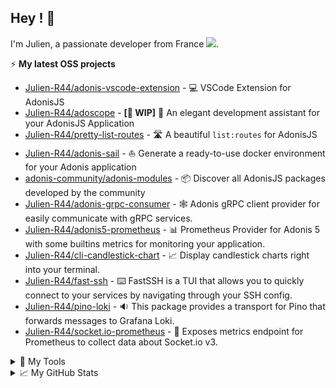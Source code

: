## Hey ! 🤙
<div align="">
  <p>
    I'm Julien, a passionate developer from France <img src="https://img.icons8.com/color/15/000000/france.png"/>. 
  </p>
</div>
 
⚡ **My latest OSS projects**
- [Julien-R44/adonis-vscode-extension](https://github.com/Julien-R44/adonis-vscode-extension/tree/main/src) - 💻 VSCode Extension for AdonisJS
- [Julien-R44/adoscope](https://github.com/Julien-R44/adoscope) - **[🚧 WIP]** 🔭 An elegant development assistant for your AdonisJS Application
- [Julien-R44/pretty-list-routes](https://github.com/Julien-R44/pretty-list-routes) - 🛣️ A beautiful `list:routes` for AdonisJS
- [Julien-R44/adonis-sail](https://github.com/Julien-R44/adonis-sail) - ⛵ Generate a ready-to-use docker environment for your Adonis application
- [adonis-community/adonis-modules](https://github.com/adonisjs-community/adonis-modules) - 📦 Discover all AdonisJS packages developed by the community
- [Julien-R44/adonis-grpc-consumer](https://github.com/Julien-R44/adonis-grpc-consumer) - 🕸️ Adonis gRPC client provider for easily communicate with gRPC services.
- [Julien-R44/adonis5-prometheus](https://github.com/Julien-R44/adonis5-prometheus) - 📊 Prometheus Provider for Adonis 5 with some builtins metrics for monitoring your application.
- [Julien-R44/cli-candlestick-chart](https://github.com/Julien-R44/cli-candlestick-chart) - 📈 Display candlestick charts right into your terminal.
- [Julien-R44/fast-ssh](https://github.com/Julien-R44/fast-ssh) - ⌨️ FastSSH is a TUI that allows you to quickly connect to your services by navigating through your SSH config.
- [Julien-R44/pino-loki](https://github.com/Julien-R44/pino-loki) - 🔉 This package provides a transport for Pino that forwards messages to Grafana Loki.
- [Julien-R44/socket.io-prometheus](https://github.com/Julien-R44/socket.io-prometheus-v3) - 📡 Exposes metrics endpoint for Prometheus to collect data about Socket.io v3.

<details>
  <summary>🔧 My Tools</summary>   

  <br/>
  <table border="0">
   <tr>
      <td><h4>Front end developpement 🚀</h4></td>
      <td><h4>Back end developpement 💾</h4></td>
   </tr>
   <tr>
      <td>
        <img src ="https://img.shields.io/static/v1?label=&message=Typescript&style=flat-square&logo=typescript&color=1D1F21&" />
        <img src ="https://img.shields.io/static/v1?label=&message=Javascript&style=flat-square&logo=javascript&color=1D1F21&" />
        <img src ="https://img.shields.io/static/v1?label=&message=Vue.JS&style=flat-square&logo=Vue.js&color=1D1F21&" />
        <img src ="https://img.shields.io/static/v1?label=&message=Nuxt.js&style=flat-square&logo=Nuxt.js&color=1D1F21&" />
        <img src ="https://img.shields.io/static/v1?label=&message=React&style=flat-square&logo=React&color=1D1F21&" />
        <img src ="https://img.shields.io/static/v1?label=&message=NextJS&style=flat-square&logo=Next.js&color=1D1F21&" />
        <img src ="https://img.shields.io/static/v1?label=&message=GraphQL&style=flat-square&logo=GraphQL&color=1D1F21&" />
        <img src ="https://img.shields.io/static/v1?label=&message=Apollo&style=flat-square&logo=apollographql&color=1D1F21&" />
        <img src ="https://img.shields.io/static/v1?label=&message=Tailwind&style=flat-square&logo=TailwindCSS&color=1D1F21&" />
        <img src ="https://img.shields.io/static/v1?label=&message=WindiCSS&style=flat-square&logo=WindiCSS&color=1D1F21&" />
        <img src ="https://img.shields.io/static/v1?label=&message=PostCSS&style=flat-square&logo=PostCSS&color=1D1F21&" />
        <img src ="https://img.shields.io/static/v1?label=&message=Sass&style=flat-square&logo=Sass&color=1D1F21&" />
        <img src ="https://img.shields.io/static/v1?label=&message=Bootstrap&style=flat-square&logo=Bootstrap&color=1D1F21&" />
        <img src ="https://img.shields.io/static/v1?label=&message=Html5&style=flat-square&logo=Html5&color=1D1F21&" />
        <img src ="https://img.shields.io/static/v1?label=&message=CSS3&style=flat-square&logo=CSS3&color=1D1F21&" />
        <img src ="https://img.shields.io/static/v1?label=&message=WebGL&style=flat-square&logo=WebGL&color=1D1F21&" />
        <img src ="https://img.shields.io/static/v1?label=&message=Three.js&style=flat-square&logo=Three.js&color=1D1F21&" />
        <img src ="https://img.shields.io/static/v1?label=&message=Electron&style=flat-square&logo=Electron&color=1D1F21&" />
     </td>
      <td>
          <img src="https://img.shields.io/static/v1?label=&message=PHP&style=flat-square&logo=PHP&color=1D1F21&" />
          <img src="https://img.shields.io/static/v1?label=&message=Laravel&style=flat-square&logo=Laravel&color=1D1F21&" />
          <img src="https://img.shields.io/static/v1?label=&message=Node.JS&style=flat-square&logo=Node.JS&color=1D1F21&" />
          <img src="https://img.shields.io/static/v1?label=&message=AdonisJS&style=flat-square&logo=AdonisJS&color=1D1F21&" />
          <img src="https://img.shields.io/static/v1?label=&message=Fastify&style=flat-square&logo=Fastify&color=1D1F21&" />
          <img src="https://img.shields.io/static/v1?label=&message=PostgreSQL&style=flat-square&logo=PostgreSQL&color=1D1F21&" />
          <img src="https://img.shields.io/static/v1?label=&message=MySQL&style=flat-square&logo=MySQL&color=1D1F21&" />
          <img src="https://img.shields.io/static/v1?label=&message=Hasura&style=flat-square&logo=hasura&color=1D1F21&" />
          <img src="https://img.shields.io/static/v1?label=&message=GraphQL&style=flat-square&logo=GraphQL&color=1D1F21&" />
          <img src="https://img.shields.io/static/v1?label=&message=Timescale&style=flat-square&logo=Timescale&color=1D1F21&" />
          <img src="https://img.shields.io/static/v1?label=&message=InfluxDB&style=flat-square&logo=InfluxDB&color=1D1F21&" />
          <img src="https://img.shields.io/static/v1?label=&message=Redis&style=flat-square&logo=Redis&color=1D1F21&" />
          <img src="https://img.shields.io/static/v1?label=&message=Docker&style=flat-square&logo=Docker&color=1D1F21&" />
     </td>
   </tr>
  </table>
  
  <br/>
  <table border="0">
   <tr>
      <td><h4>Mobile developpement 📱</h4></td>
      <td><h4>Hosting 💻</h4></td>
   </tr>
   <tr>
      <td>
        <img src="https://img.shields.io/static/v1?label=&message=Nativescript&style=flat-square&logo=Nativescript&color=1D1F21&" />
        <img src="https://img.shields.io/static/v1?label=&message=Cordova&style=flat-square&logo=ApacheCordova&color=1D1F21&" />
        <img src="https://img.shields.io/static/v1?label=&message=React&style=flat-square&logo=React&color=1D1F21&" />
        <img src="https://img.shields.io/static/v1?label=&message=Quasar&style=flat-square&logo=Quasar&color=1D1F21&" />
        <img src="https://img.shields.io/static/v1?label=&message=Firebase&style=flat-square&logo=Firebase&color=1D1F21&" />
     </td>
      <td>
        <img src="https://img.shields.io/static/v1?label=&message=OVH&style=flat-square&logo=OVH&color=1D1F21&" />
        <img src="https://img.shields.io/static/v1?label=&message=Netlify&style=flat-square&logo=Netlify&color=1D1F21&" />
        <img src="https://img.shields.io/static/v1?label=&message=AWS&style=flat-square&logo=AmazonAWS&color=1D1F21&" />
        <img src="https://img.shields.io/static/v1?label=&message=Vercel&style=flat-square&logo=Vercel&color=1D1F21&" />
     </td>
   </tr>
  </table>

  <br/>
  <table border="0">
   <tr>
      <td><h4>Tools 🛠️</h4></td>
      <td><h4>Others 🤓</h4></td>
   </tr>
   <tr>
      <td>
        <img src="https://img.shields.io/static/v1?label=&message=Linux&style=flat-square&logo=Linux&color=1D1F21&" />
        <img src="https://img.shields.io/static/v1?label=&message=Windows&style=flat-square&logo=Windows&color=1D1F21&" />
        <img src="https://img.shields.io/static/v1?label=&message=VSCode&style=flat-square&logo=VisualStudioCode&color=1D1F21&" />
        <img src="https://img.shields.io/static/v1?label=&message=Notion&style=flat-square&logo=Notion&color=1D1F21&" />
        <img src="https://img.shields.io/static/v1?label=&message=GitHub&style=flat-square&logo=GitHub&color=1D1F21&" />
        <img src="https://img.shields.io/static/v1?label=&message=Gitlab&style=flat-square&logo=Gitlab&color=1D1F21&" />
        <img src="https://img.shields.io/static/v1?label=&message=Git&style=flat-square&logo=Git&color=1D1F21&" />
        <img src="https://img.shields.io/static/v1?label=&message=Postman&style=flat-square&logo=Postman&color=1D1F21&" />
        <img src="https://img.shields.io/static/v1?label=&message=Swagger&style=flat-square&logo=Swagger&color=1D1F21&" />
        <img src="https://img.shields.io/static/v1?label=&message=Clockify&style=flat-square&logo=Clockify&color=1D1F21&" />
        <img src="https://img.shields.io/static/v1?label=&message=Sentry&style=flat-square&logo=Sentry&color=1D1F21&" />
        <img src="https://img.shields.io/static/v1?label=&message=Clickup&style=flat-square&logo=Clickup&color=1D1F21&" />
        <img src="https://img.shields.io/static/v1?label=&message=Figma&style=flat-square&logo=Figma&color=1D1F21&" />
        <img src="https://img.shields.io/static/v1?label=&message=Draw.io&style=flat-square&logo=Diagrams.net&color=1D1F21&" />
        <img src="https://img.shields.io/static/v1?label=&message=Photoshop&style=flat-square&logo=adobePhotoshop&color=1D1F21&" />
        <img src="https://img.shields.io/static/v1?label=&message=Photoshop&style=flat-square&logo=adobePhotoshop&color=1D1F21&" />
        <img src="https://img.shields.io/static/v1?label=&message=Starship&style=flat-square&logo=starship&color=1D1F21&" />
        <img src="https://img.shields.io/static/v1?label=&message=pnpm&style=flat-square&logo=pnpm&color=1D1F21&" />
     </td>
      <td>
        <img src="https://img.shields.io/static/v1?label=&message=Unity&style=flat-square&logo=Unity&color=1D1F21&" />
        <img src="https://img.shields.io/static/v1?label=&message=Blender&style=flat-square&logo=Blender&color=1D1F21&" />
        <img src="https://img.shields.io/static/v1?label=&message=Stripe&style=flat-square&logo=Stripe&color=1D1F21&" />
        <img src="https://img.shields.io/static/v1?label=&message=Grafana&style=flat-square&logo=Grafana&color=1D1F21&" />
        <img src="https://img.shields.io/static/v1?label=&message=Eslint&style=flat-square&logo=Eslint&color=1D1F21&" />
        <img src="https://img.shields.io/static/v1?label=&message=Prettier&style=flat-square&logo=Prettier&color=1D1F21&" />
        <img src="https://img.shields.io/static/v1?label=&message=Shopify&style=flat-square&logo=Shopify&color=1D1F21&" />
        <img src="https://img.shields.io/static/v1?label=&message=Wordpress&style=flat-square&logo=Wordpress&color=1D1F21&" />
        <img src="https://img.shields.io/static/v1?label=&message=Woocommerce&style=flat-square&logo=Woocommerce&color=1D1F21&" />
        <img src="https://img.shields.io/static/v1?label=&message=Webflow&style=flat-square&logo=Webflow&color=1D1F21&" />
        <img src="https://img.shields.io/static/v1?label=&message=Docker&style=flat-square&logo=Docker&color=1D1F21&" />
        <img src="https://img.shields.io/static/v1?label=&message=Nginx&style=flat-square&logo=Nginx&color=1D1F21&" />
        <img src="https://img.shields.io/static/v1?label=&message=Prometheus&style=flat-square&logo=Prometheus&color=1D1F21&" />
        <img src="https://img.shields.io/static/v1?label=&message=Jest&style=flat-square&logo=Jest&color=1D1F21&" />
        <img src="https://img.shields.io/static/v1?label=&message=Cypress&style=flat-square&logo=Cypress&color=1D1F21&" />
        <img src="https://img.shields.io/static/v1?label=&message=Metabase&style=flat-square&logo=Metabase&color=1D1F21&" />
        <img src="https://img.shields.io/static/v1?label=&message=Npm&style=flat-square&logo=Npm&color=1D1F21&" />
        <img src="https://img.shields.io/static/v1?label=&message=Yarn&style=flat-square&logo=Yarn&color=1D1F21&" />
        <img src="https://img.shields.io/static/v1?label=&message=Pusher&style=flat-square&logo=Pusher&color=1D1F21&" />
        <img src="https://img.shields.io/static/v1?label=&message=Sonarlint&style=flat-square&logo=Sonarlint&color=1D1F21&" />
        <img src="https://img.shields.io/static/v1?label=&message=Socket.IO&style=flat-square&logo=Socket.IO&color=1D1F21&" />
        <img src="https://img.shields.io/static/v1?label=&message=Storybook&style=flat-square&logo=Storybook&color=1D1F21&" />
        <img src="https://img.shields.io/static/v1?label=&message=Vite&style=flat-square&logo=Vite&color=1D1F21&" />
        <img src="https://img.shields.io/static/v1?label=&message=Webpack&style=flat-square&logo=Webpack&color=1D1F21&" />
        <img src="https://img.shields.io/static/v1?label=&message=ZeroMQ&style=flat-square&logo=ZeroMQ&color=1D1F21&" />
     </td>
   </tr>
  </table>
</details>

<details>
  <summary>📈 My GitHub Stats</summary> 
  <h2>&#x1f4c8; GitHub Stats</h2>

  <a href="https://github.com/Julien-R44">
    <img align="center" src="https://github-readme-stats.vercel.app/api/top-langs/?username=julien-r44&&hide=html,makefile,c%2B%2B,c,vcl,groff,dockerfile,shell,objective-c&title_color=ffffff&text_color=c9cacc&icon_color=2bbc8a&bg_color=1d1f21&count_private=true&langs_count=3" />
  </a>
  &nbsp;&nbsp;
  <a href="https://github.com/Julien-R44">
    <img align="center" src="https://github-readme-stats.vercel.app/api?username=julien-r44&show_icons=true&line_height=27&count_private=true&title_color=ffffff&text_color=c9cacc&icon_color=2bbc8a&bg_color=1d1f21" />
  </a>
  <br/><br/>
  <img src="https://activity-graph.herokuapp.com/graph?username=julien-r44&theme=xcode" />
</details>
